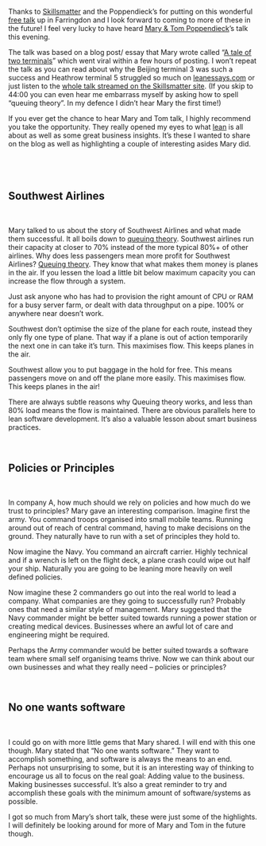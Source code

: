 ﻿Thanks to [Skillsmatter](http://skillsmatter.com/) and the Poppendieck’s for putting on this wonderful [free talk](http://skillsmatter.com/podcast/agile-scrum/a-tale-of-two-terminals-mary-poppendieck/) up in Farringdon and I look forward to coming to more of these in the future! I feel very lucky to have heard [Mary &amp; Tom Poppendieck](http://www.poppendieck.com/)’s talk this evening.

The talk was based on a blog post/ essay that Mary wrote called “[A tale of two terminals](http://www.leanessays.com/2011/01/tale-of-two-terminals.html)” which went viral within a few hours of posting. I won’t repeat the talk as you can read about why the Beijing terminal 3 was such a success and Heathrow terminal 5 struggled so much on [leanessays.com](http://www.leanessays.com/2011/01/tale-of-two-terminals.html) or just listen to the [whole talk streamed on the Skillsmatter site](http://skillsmatter.com/podcast/agile-scrum/a-tale-of-two-terminals-mary-poppendieck). (If you skip to 44:00 you can even hear me embarrass myself by asking how to spell “queuing theory”. In my defence I didn’t hear Mary the first time!)

If you ever get the chance to hear Mary and Tom talk, I highly recommend you take the opportunity. They really opened my eyes to what [lean](http://en.wikipedia.org/wiki/Lean_software_development) is all about as well as some great business insights. It’s these I wanted to share on the blog as well as highlighting a couple of interesting asides Mary did.

## &nbsp;

## Southwest Airlines

&nbsp;

Mary talked to us about the story of Southwest Airlines and what made them successful. It all boils down to [queuing theory](http://en.wikipedia.org/wiki/Queueing_theory). Southwest airlines run their capacity at closer to 70% instead of the more typical 80%+ of other airlines. Why does less passengers mean more profit for Southwest Airlines? [Queuing theory](http://en.wikipedia.org/wiki/Queueing_theory). They know that what makes them money is planes in the air. If you lessen the load a little bit below maximum capacity you can increase the flow through a system.

Just ask anyone who has had to provision the right amount of CPU or RAM for a busy server farm, or dealt with data throughput on a pipe. 100% or anywhere near doesn’t work.

Southwest don’t optimise the size of the plane for each route, instead they only fly one type of plane. That way if a plane is out of action temporarily the next one in can take it’s turn. This maximises flow. This keeps planes in the air.

Southwest allow you to put baggage in the hold for free. This means passengers move on and off the plane more easily. This maximises flow. This keeps planes in the air!

There are always subtle reasons why Queuing theory works, and less than 80% load means the flow is maintained. There are obvious parallels here to lean software development. It’s also a valuable lesson about smart business practices.

&nbsp;

## Policies or Principles

&nbsp;

In company A, how much should we rely on policies and how much do we trust to principles? Mary gave an interesting comparison. Imagine first the army. You command troops organised into small mobile teams. Running around out of reach of central command, having to make decisions on the ground. They naturally have to run with a set of principles they hold to. 

Now imagine the Navy. You command an aircraft carrier. Highly technical and if a wrench is left on the flight deck, a plane crash could wipe out half your ship. Naturally you are going to be leaning more heavily on well defined policies.

Now imagine these 2 commanders go out into the real world to lead a company. What companies are they going to successfully run? Probably ones that need a similar style of management. Mary suggested that the Navy commander might be better suited towards running a power station or creating medical devices. Businesses where an awful lot of care and engineering might be required.

Perhaps the Army commander would be better suited towards a software team where small self organising teams thrive. Now we can think about our own businesses and what they really need – policies or principles?

&nbsp;

## No one wants software

&nbsp;

I could go on with more little gems that Mary shared. I will end with this one though. Mary stated that “No one wants software.” They want to accomplish something, and software is always the means to an end. Perhaps not unsurprising to some, but it is an interesting way of thinking to encourage us all to focus on the real goal: Adding value to the business. Making businesses successful. It’s also a great reminder to try and accomplish these goals with the minimum amount of software/systems as possible.

I got so much from Mary’s short talk, these were just some of the highlights. I will definitely be looking around for more of Mary and Tom in the future though.